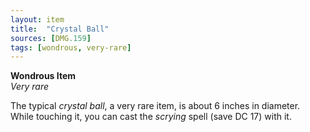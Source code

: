 ```yaml
---
layout: item
title:  "Crystal Ball"
sources: [DMG.159]
tags: [wondrous, very-rare]
---
```


**Wondrous Item**  
*Very rare*

The typical *crystal ball*, a very rare item, is about 6 inches in diameter. While touching it, you can cast the *scrying* spell (save DC 17) with it.